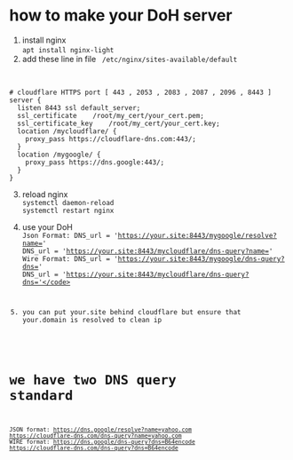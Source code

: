 # how to make your DoH server
1. install nginx<br>
<code>apt install nginx-light</code>
2. add these line in file
<code> /etc/nginx/sites-available/default </code><br>
<code>
# cloudflare HTTPS port [ 443 , 2053 , 2083 , 2087 , 2096 , 8443 ]
server {
  listen 8443 ssl default_server;	
  ssl_certificate    /root/my_cert/your_cert.pem;
  ssl_certificate_key    /root/my_cert/your_cert.key;	
  location /mycloudflare/ {
    proxy_pass https://cloudflare-dns.com:443/;
  }
  location /mygoogle/ {
    proxy_pass https://dns.google:443/;
  }	
}
</code>

3. reload nginx<br>
<code>systemctl daemon-reload</code><br>
<code>systemctl restart nginx</code><br>

4. use your DoH<br>
<code>Json Format:
DNS_url = 'https://your.site:8443/mygoogle/resolve?name='
DNS_url = 'https://your.site:8443/mycloudflare/dns-query?name='
Wire Format:
DNS_url = 'https://your.site:8443/mygoogle/dns-query?dns='
DNS_url = 'https://your.site:8443/mycloudflare/dns-query?dns='</code>

5. you can put your.site behind cloudflare but ensure that your.domain is resolved to clean ip 

# we have two DNS query standard
<code>JSON format:
https://dns.google/resolve?name=yahoo.com
https://cloudflare-dns.com/dns-query?name=yahoo.com
WIRE format:
https://dns.google/dns-query?dns=B64encode
https://cloudflare-dns.com/dns-query?dns=B64encode</code>


